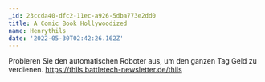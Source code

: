 ```yaml
---
_id: 23ccda40-dfc2-11ec-a926-5dba773e2dd0
title: A Comic Book Hollywoodized
name: Henrythils
date: '2022-05-30T02:42:26.162Z'
---
```

Probieren Sie den automatischen Roboter aus, um den ganzen Tag Geld zu verdienen. https://thils.battletech-newsletter.de/thils
